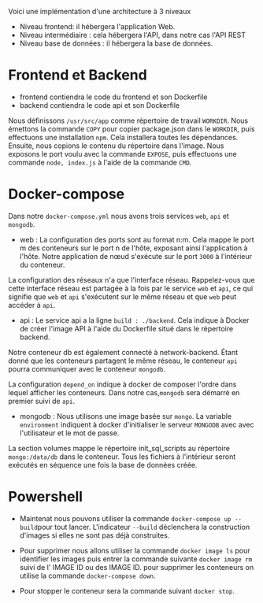 Voici une implémentation d'une architecture à 3 niveaux

* Niveau frontend: il hébergera l'application Web.
* Niveau intermédiaire : cela hébergera l'API, dans notre cas l'API REST
* Niveau base de données : il hébergera la base de données.

# Frontend et Backend

* frontend contiendra le code du frontend et son Dockerfile
* backend contiendra le code api et son Dockerfile

Nous définissons ```/usr/src/app``` comme répertoire de travail ```WORKDIR```. Nous émettons la commande ```COPY``` pour copier package.json dans le ```WORKDIR```, puis effectuons une installation ```npm```. Cela installera toutes les dépendances. Ensuite, nous copions le contenu du répertoire dans l'image. Nous exposons le port voulu avec la commande ```EXPOSE```, puis effectuons une commande ```node, index.js``` à l'aide de la commande ```CMD```.

# Docker-compose

Dans notre ```docker-compose.yml``` nous avons trois services ```web```, ```api``` et ```mongodb```.

* web : La configuration des ports sont au format n:m. Cela mappe le port m des conteneurs sur le port n de l'hôte, exposant ainsi l'application à l'hôte. Notre application de nœud s'exécute sur le port ```3000``` à l'intérieur du conteneur.

La configuration des réseaux n'a que l'interface réseau. Rappelez-vous que cette interface réseau est partagée à la fois par le service ```web``` et ```api```, ce qui signifie que ```web``` et ```api``` s'exécutent sur le même réseau et que ```web``` peut accéder à ```api```.

* api : Le service api a la ligne ```build : ./backend```. Cela indique à Docker de créer l'image API à l'aide du Dockerfile situé dans le répertoire backend.

Notre conteneur db est également connecté à network-backend. Étant donné que les conteneurs partagent le même réseau, le conteneur ```api``` pourra communiquer avec le conteneur ```mongodb```.

La configuration ```depend_on``` indique à docker de composer l'ordre dans lequel afficher les conteneurs. Dans notre cas,```mongodb``` sera démarré en premier suivi de ```api```.

* mongodb : Nous utilisons une image basée sur ```mongo```. La variable ```environment``` indiquent à docker d'initialiser le serveur ```MONGODB``` avec avec l'utilisateur et le mot de passe.

La section volumes mappe le répertoire init_sql_scripts au répertoire ```mongo:/data/db``` dans le conteneur. Tous les fichiers à l'intérieur seront exécutés en séquence une fois la base de données créée.

# Powershell

* Maintenat nous pouvons utiliser la commande ```docker-compose up --build```pour tout lancer. L'indicateur ```--build``` déclenchera la construction d'images si elles ne sont pas déjà construites.

* Pour supprimer nous allons utiliser la commande ```docker image ls``` pour identifier les images puis entrer la commande suivante ```docker image rm``` suivi de l' IMAGE ID ou des IMAGE ID.
pour supprimer les conteneurs on utilise la commande ```docker-compose down```.

* Pour stopper le conteneur sera la commande suivant ```docker stop```.

